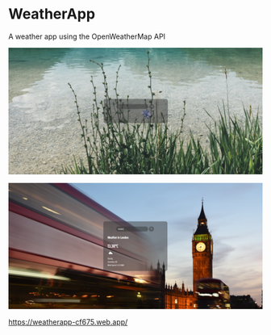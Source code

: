 ﻿# WeatherApp

A weather app using the OpenWeatherMap API

![Alt text](image.png)

![Alt text](image-1.png)

https://weatherapp-cf675.web.app/
